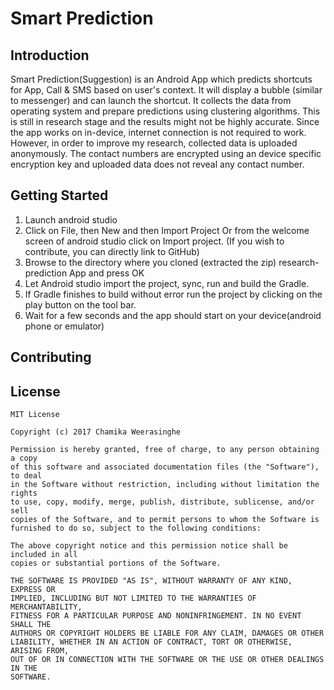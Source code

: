 # Smart Prediction

## Introduction

Smart Prediction(Suggestion) is an Android App which predicts shortcuts for App, Call & SMS based on user's context. It will display a bubble (similar to messenger) and can launch the shortcut. It collects the data from operating system and prepare predictions using clustering algorithms. This is still in research stage and the results might not be highly accurate. Since the app works on in-device, internet connection is not required to work. However, in order to improve my research, collected data is uploaded anonymously. The contact numbers are encrypted using an device specific encryption key and uploaded data does not reveal any contact number.

## Getting Started

1. Launch android studio
2. Click on File, then New and then Import Project Or from the welcome screen of android studio click on Import project. (If you wish to contribute, you can directly link to GitHub)
3. Browse to the directory where you cloned (extracted the zip) research-prediction App and press OK
4. Let Android studio import the project, sync, run and build the Gradle.
5. If Gradle finishes to build without error run the project by clicking on the play button on the tool bar.
6. Wait for a few seconds and the app should start on your device(android phone or emulator)


## Contributing

## License

```
MIT License

Copyright (c) 2017 Chamika Weerasinghe

Permission is hereby granted, free of charge, to any person obtaining a copy
of this software and associated documentation files (the "Software"), to deal
in the Software without restriction, including without limitation the rights
to use, copy, modify, merge, publish, distribute, sublicense, and/or sell
copies of the Software, and to permit persons to whom the Software is
furnished to do so, subject to the following conditions:

The above copyright notice and this permission notice shall be included in all
copies or substantial portions of the Software.

THE SOFTWARE IS PROVIDED "AS IS", WITHOUT WARRANTY OF ANY KIND, EXPRESS OR
IMPLIED, INCLUDING BUT NOT LIMITED TO THE WARRANTIES OF MERCHANTABILITY,
FITNESS FOR A PARTICULAR PURPOSE AND NONINFRINGEMENT. IN NO EVENT SHALL THE
AUTHORS OR COPYRIGHT HOLDERS BE LIABLE FOR ANY CLAIM, DAMAGES OR OTHER
LIABILITY, WHETHER IN AN ACTION OF CONTRACT, TORT OR OTHERWISE, ARISING FROM,
OUT OF OR IN CONNECTION WITH THE SOFTWARE OR THE USE OR OTHER DEALINGS IN THE
SOFTWARE.
```